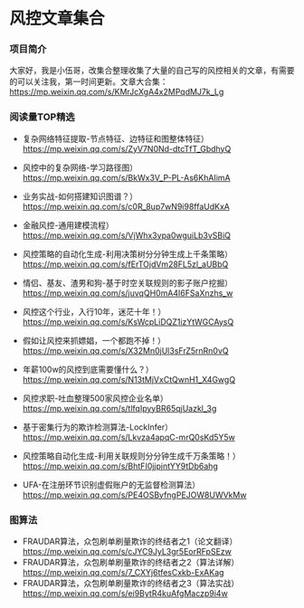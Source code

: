 # 风控文章集合
### 项目简介
大家好，我是小伍哥，改集合整理收集了大量的自己写的风控相关的文章，有需要的可以关注我，第一时间更新。文章大合集：https://mp.weixin.qq.com/s/KMrJcXgA4x2MPqdMJ7k_Lg


### 阅读量TOP精选
- 复杂网络特征提取-节点特征、边特征和图整体特征）<br>
https://mp.weixin.qq.com/s/ZyV7N0Nd-dtcTfT_GbdhyQ

- 风控中的复杂网络-学习路径图）<br>
https://mp.weixin.qq.com/s/BkWx3V_P-PL-As6KhAIimA

- 业务实战-如何搭建知识图谱？）<br>
https://mp.weixin.qq.com/s/c0R_8up7wN9i98ffaUdKxA

- 金融风控-通用建模流程）<br>
https://mp.weixin.qq.com/s/VjWhx3ypa0wguiLb3vSBiQ

- 风控策略的自动化生成-利用决策树分分钟生成上千条策略）<br>
https://mp.weixin.qq.com/s/fErTOjdVm28FL5zl_aUBbQ

- 情侣、基友、渣男和狗-基于时空关联规则的影子账户挖掘）<br>
https://mp.weixin.qq.com/s/juvqQH0mA4I6FSaXnzhs_w

- 风控这个行业，入行10年，迷茫十年！）<br>
https://mp.weixin.qq.com/s/KsWcpLiDQZ1izYtWGCAysQ

- 假如让风控来抓嫖娼，一个都跑不掉！）<br>
https://mp.weixin.qq.com/s/X32Mn0jUl3sFrZ5rnRn0vQ

- 年薪100w的风控到底需要懂什么？）<br>
https://mp.weixin.qq.com/s/N13tMjVxCtQwnH1_X4GwgQ

- 风控求职-吐血整理500家风控企业名单）<br>
https://mp.weixin.qq.com/s/tlfqIpyyBR65qjUazkl_3g

- 基于密集行为的欺诈检测算法-LockInfer）<br>
https://mp.weixin.qq.com/s/Lkvza4apqC-mrQ0sKd5Y5w

- 风控策略自动化生成-利用关联规则分分钟生成千万条策略！）<br>
https://mp.weixin.qq.com/s/BhtFI0jjpjntYY9tDb6ahg

- UFA-在注册环节识别虚假账户的无监督检测算法）<br>
https://mp.weixin.qq.com/s/PE4OSByfngPEJOW8UWVkMw


### 图算法
- FRAUDAR算法，众包刷单刷量欺诈的终结者之1（论文翻译）<br>
<https://mp.weixin.qq.com/s/cJYC9JyL3gr5EorRFpSEzw>
- FRAUDAR算法，众包刷单刷量欺诈的终结者之2（算法详解）<br>
https://mp.weixin.qq.com/s/7_CXYj6tfesCxkb-ExAKag
- FRAUDAR算法，众包刷单刷量欺诈的终结者之3（算法实战）<br>
https://mp.weixin.qq.com/s/ei9BytR4kuAfgMaczp9i4w
